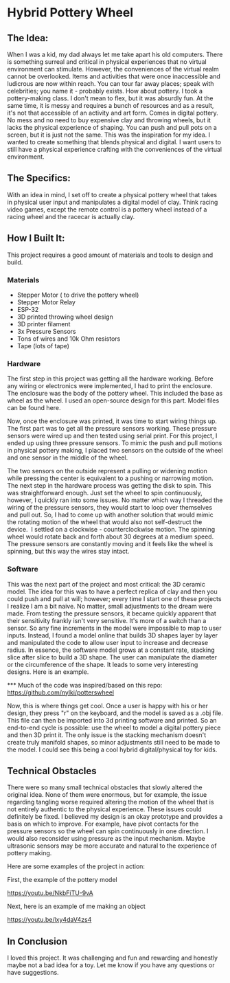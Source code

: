 
# Hybrid Pottery Wheel 

## The Idea:

When I was a kid, my dad always let me take apart his old computers. There is something surreal and critical in physical experiences that no virtual environment can stimulate. However, the conveniences of the virtual realm cannot be overlooked. Items and activities that were once inaccessible and ludicrous are now within reach. You can tour far away places; speak with celebrities; you name it - probably exists. How about pottery. I took a pottery-making class. I don't mean to flex, but it was absurdly fun. At the same time, it is messy and requires a bunch of resources and as a result, it's not that accessible of an activity and art form. Comes in digital pottery. No mess and no need to buy expensive clay and throwing wheels, but it lacks the physical experience of shaping. You can push and pull pots on a screen, but it is just not the same. This was the inspiration for my idea. I wanted to create something that blends physical and digital. I want users to still have a physical experience crafting with the conveniences of the virtual environment.

## The Specifics:

With an idea in mind, I set off to create a physical pottery wheel that takes in physical user input and manipulates a digital model of clay. Think racing video games, except the remote control is a pottery wheel instead of a racing wheel and the racecar is actually clay.

## How I Built It:

This project requires a good amount of materials and tools to design and build.

### Materials
- Stepper Motor ( to drive the pottery wheel)
- Stepper Motor Relay
- ESP-32
- 3D printed throwing wheel design
- 3D printer filament
- 3x Pressure Sensors
- Tons of wires and 10k Ohm resistors
- Tape (lots of tape)

### Hardware

The first step in this project was getting all the hardware working. Before any wiring or electronics were implemented, I had to print the enclosure. The enclosure was the body of the pottery wheel. This included the base as wheel as the wheel. I used an open-source design for this part. Model files can be found here.

Now, once the enclosure was printed, it was time to start wiring things up. The first part was to get all the pressure sensors working. These pressure sensors were wired up and then tested using serial print. For this project, I ended up using three pressure sensors. To mimic the push and pull motions in physical pottery making, I placed two sensors on the outside of the wheel and one sensor in the middle of the wheel.




The two sensors on the outside represent a pulling or widening motion while pressing the center is equivalent to a pushing or narrowing motion. The next step in the hardware process was getting the disk to spin. This was straightforward enough. Just set the wheel to spin continuously, however, I quickly ran into some issues. No matter which way I threaded the wiring of the pressure sensors, they would start to loop over themselves and pull out. So, I had to come up with another solution that would mimic the rotating motion of the wheel that would also not self-destruct the device.  I settled on a clockwise - counterclockwise motion. The spinning wheel would rotate back and forth about 30 degrees at a medium speed. The pressure sensors are constantly moving and it feels like the wheel is spinning, but this way the wires stay intact.

### Software




This was the next part of the project and most critical: the 3D ceramic model. The idea for this was to have a perfect replica of clay and then you could push and pull at will; however; every time I start one of these projects I realize I am a bit naive. No matter, small adjustments to the dream were made. From testing the pressure sensors, it became quickly apparent that their sensitivity frankly isn't very sensitive. It's more of a switch than a sensor. So any fine increments in the model were impossible to map to user inputs. Instead, I found a model online that builds 3D shapes layer by layer and manipulated the code to allow user input to increase and decrease radius. In essence, the software model grows at a constant rate, stacking slice after slice to build a 3D shape. The user can manipulate the diameter or the circumference of the shape. It leads to some very interesting designs. Here is an example.




*** Much of the code was inspired/based on this repo: https://github.com/nylki/potterswheel




Now, this is where things get cool. Once a user is happy with his or her design, they press "r" on the keyboard, and the model is saved as a .obj file. This file can then be imported into 3d printing software and printed. So an end-to-end cycle is possible: use the wheel to model a digital pottery piece and then 3D print it. The only issue is the stacking mechanism doesn't create truly manifold shapes, so minor adjustments still need to be made to the model. I could see this being a cool hybrid digital/physical toy for kids.




## Technical Obstacles

There were so many small technical obstacles that slowly altered the original idea. None of them were enormous, but for example, the issue regarding tangling worse required altering the motion of the wheel that is not entirely authentic to the physical experience. These issues could definitely be fixed. I believed my design is an okay prototype and provides a basis on which to improve. For example, have pivot contacts for the pressure sensors so the wheel can spin continuously in one direction. I would also reconsider using pressure as the input mechanism. Maybe ultrasonic sensors may be more accurate and natural to the experience of pottery making.




Here are some examples of the project in action:

First, the example of the pottery model

https://youtu.be/NkbFiTU-9vA

Next, here is an example of me making an object

https://youtu.be/lxy4daV4zs4



## In Conclusion

I loved this project. It was challenging and fun and rewarding and honestly maybe not a bad idea for a toy. Let me know if you have any questions or have suggestions. 



